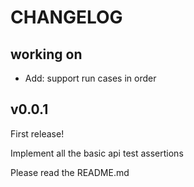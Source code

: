 # CHANGELOG

## working on

- Add: support run cases in order


## v0.0.1

First release!

Implement all the basic api test assertions

Please read the README.md
